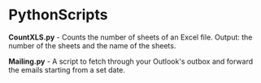 # PythonScripts

**CountXLS.py** - Counts the number of sheets of an Excel file.
              Output: the number of the sheets and the name of the sheets.
              
**Mailing.py** - A script to fetch through your Outlook's outbox and forward the emails starting from a set date.

